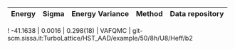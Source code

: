 |       Energy          |  Sigma          | Energy Variance  |  Method                                                          | Data repository                |
| ----------------------| ----------------| -----------------|------------------------------------------------------------------|------------------------------- |

! -41.1638   |  0.0016  |   0.298(18)   |  VAFQMC | git-scm.sissa.it:TurboLattice/HST_AAD/example/50/8h/U8/Heff/b2
